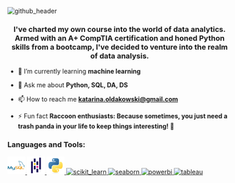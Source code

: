 
![github_header](https://github.com/KatarinaOldakowski/KatarinaOldakowski/assets/128411602/9edd2b3e-3882-4008-8a67-3d006b5e1e99)


<h3 align="center">I've charted my own course into the world of data analytics. Armed with an A+ CompTIA certification and honed Python skills from a bootcamp, I've decided to venture into the realm of data analysis.</h3>

- 🌱 I’m currently learning **machine learning**

- 💬 Ask me about **Python, SQL, DA, DS**

- 📫 How to reach me **katarina.oldakowski@gmail.com** 

- ⚡ Fun fact **Raccoon enthusiasts: Because sometimes, you just need a trash panda in your life to keep things interesting! 🦝**


<h3 align="left">Languages and Tools:</h3>
<p align="left">
  <a href="https://www.mysql.com/" target="_blank" rel="noreferrer">
    <img src="https://raw.githubusercontent.com/devicons/devicon/master/icons/mysql/mysql-original-wordmark.svg" alt="mysql" width="40" height="40"/>
  </a>
  <a href="https://pandas.pydata.org/" target="_blank" rel="noreferrer">
    <img src="https://raw.githubusercontent.com/devicons/devicon/2ae2a900d2f041da66e950e4d48052658d850630/icons/pandas/pandas-original.svg" alt="pandas" width="40" height="40"/>
  </a>
  <a href="https://www.python.org" target="_blank" rel="noreferrer">
    <img src="https://raw.githubusercontent.com/devicons/devicon/master/icons/python/python-original.svg" alt="python" width="40" height="40"/>
  </a>
  <a href="https://scikit-learn.org/" target="_blank" rel="noreferrer">
    <img src="https://upload.wikimedia.org/wikipedia/commons/0/05/Scikit_learn_logo_small.svg" alt="scikit_learn" width="40" height="40"/>
  </a>
  <a href="https://seaborn.pydata.org/" target="_blank" rel="noreferrer">
    <img src="https://seaborn.pydata.org/_images/logo-mark-lightbg.svg" alt="seaborn" width="40" height="40"/>
  </a>
  <a href="https://powerbi.microsoft.com/en-gb/" target="_blank" rel="noreferrer">
    <img src="https://github.com/microsoft/PowerBI-Icons/blob/main/SVG/Power-BI.svg" alt="powerbi" width="40" height="40"/>
  </a>
  <a href="https://www.tableau.com/en-gb" target="_blank" rel="noreferrer">
    <img src="https://seeklogo.com/images/T/tableau-software-logo-F1CE2CA54A-seeklogo.com.png" alt="tableau" width="40" height="40"/>
  </a>
</p>

